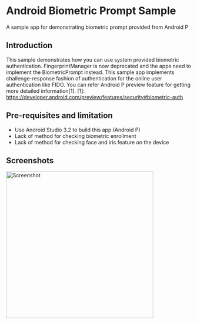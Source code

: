 # Android Biometric Prompt Sample
A sample app for demonstrating biometric prompt provided from Android P

Introduction
------------
This sample demonstrates how you can use system provided biometric authentication.
FingerprintManager is now deprecated and the apps need to implement the BiometricPrompt instead.
This sample app implements challenge-response fashion of authentication for the online user authentication like FIDO.
You can refer Android P preview feature for getting more detailed information[1].
[1]: https://developer.android.com/preview/features/security#biometric-auth

Pre-requisites and limitation
-----------------------------
- Use Android Studio 3.2 to build this app (Android P)
- Lack of method for checking biometric enrollment
- Lack of method for checking face and iris feature on the device

Screenshots
-----------
<img src="screenshots/fingerprint-system-ui-pixel-2.png" height="400" alt="Screenshot"/>